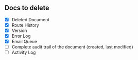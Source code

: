 ## Docs to delete
- [x] Deleted Document
- [x] Route History
- [x] Version
- [x] Error Log
- [x] Email Queue
- [ ] Complete audit trail of the document (created, last modified)
- [ ] Activity Log
